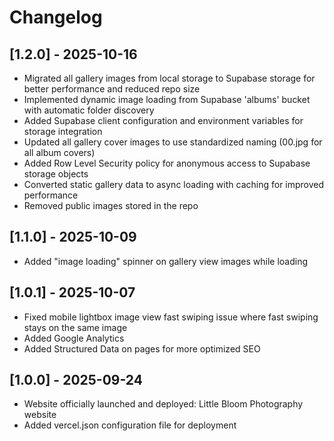 # Changelog
## [1.2.0] - 2025-10-16
- Migrated all gallery images from local storage to Supabase storage for better performance and reduced repo size
- Implemented dynamic image loading from Supabase 'albums' bucket with automatic folder discovery
- Added Supabase client configuration and environment variables for storage integration
- Updated all gallery cover images to use standardized naming (00.jpg for all album covers)
- Added Row Level Security policy for anonymous access to Supabase storage objects
- Converted static gallery data to async loading with caching for improved performance
- Removed public images stored in the repo
## [1.1.0] - 2025-10-09
- Added "image loading" spinner on gallery view images while loading
## [1.0.1] - 2025-10-07
- Fixed mobile lightbox image view fast swiping issue where fast swiping stays on the same image
- Added Google Analytics
- Added Structured Data on pages for more optimized SEO
## [1.0.0] - 2025-09-24
- Website officially launched and deployed: Little Bloom Photography website
- Added vercel.json configuration file for deployment
